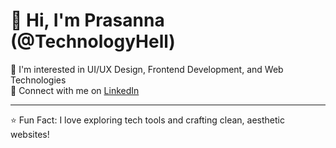 # 👋 Hi, I'm Prasanna (@TechnologyHell)

🎨 I'm interested in UI/UX Design, Frontend Development, and Web Technologies  
💼 Connect with me on [LinkedIn](https://www.linkedin.com/in/prasanna-acharya-80bb6b353/)  

---

⭐ Fun Fact: I love exploring tech tools and crafting clean, aesthetic websites!
